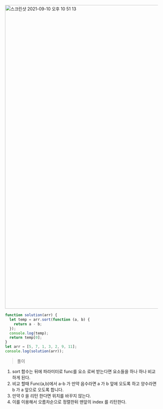 <img width="999" alt="스크린샷 2021-09-10 오후 10 51 13" src="https://user-images.githubusercontent.com/68889258/132863989-c0f2e9b0-b4c1-4219-bdb3-4abf4a9042b6.png">

```javascript
function solution(arr) {
  let temp = arr.sort(function (a, b) {
    return a - b;
  });
  console.log(temp);
  return temp[0];
}
let arr = [5, 7, 1, 3, 2, 9, 11];
console.log(solution(arr));
```

> 풀이

1. sort 함수는 뒤에 파라미터로 func를 요소 로써 받는다면 요소들을 하나 하나 비교 하게 된다.
2. 비교 할때 Func(a,b)에서 a-b 가 만약 음수라면 a 가 b 앞에 오도록 하고 양수라면 b 가 a 앞으로 오도록 합니다.
3. 만약 0 을 리턴 한다면 위치를 바꾸지 않는다.
4. 이를 이용해서 오름차순으로 정렬한뒤 맨앞의 index 를 리턴한다.
